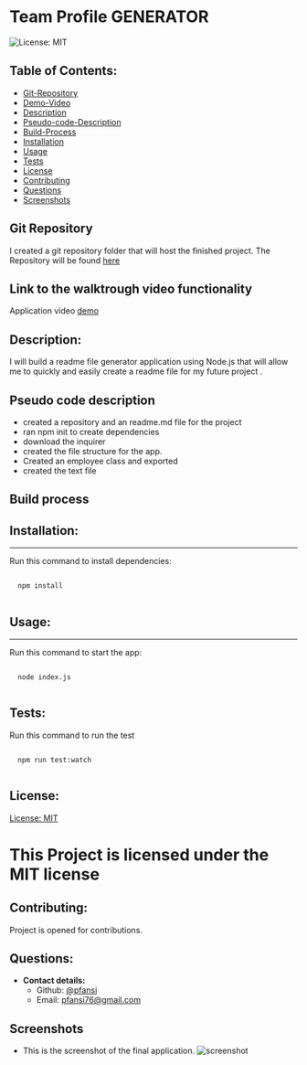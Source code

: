 # Team Profile GENERATOR

![License: MIT](https://img.shields.io/badge/License-MIT-blue)

## Table of Contents:

- [Git-Repository](#git-repository)
- [Demo-Video](#walktrough-video)
- [Description](#description)
- [Pseudo-code-Description](#pseudo-code-description)
- [Build-Process](#build-process)
- [Installation](#installation)
- [Usage](#usage)
- [Tests](#tests)
- [License](#license)
- [Contributing](#contributing)
- [Questions](#questions)
- [Screenshots](#screenshots)

## Git Repository

I created a git repository folder that will host the finished project. The Repository will be found [here](https://github.com/pfansi/team-profile-generator)

## Link to the walktrough video functionality

Application video [demo]()

## Description:

I will build a readme file generator application using Node.js that will allow me to quickly and easily create a readme file for my future project .

## Pseudo code description

- created a repository and an readme.md file for the project
- ran npm init to create dependencies
- download the inquirer
- created the file structure for the app.
- Created an employee class and exported
- created the text file

## Build process

## Installation:

---

Run this command to install dependencies:

  <pre><code>
  npm install
  </code></pre>

## Usage:

---

Run this command to start the app:

  <pre><code>
  node index.js
  </code></pre>

## Tests:

Run this command to run the test

<pre><code>
  npm run test:watch
  </code></pre>

## License:

[License: MIT](https://opensource.org/licenses/MIT)

# This Project is licensed under the MIT license

## Contributing:

Project is opened for contributions.

## Questions:

- **Contact details:**
  - Github: [@pfansi](https://github.com/pfansi)
  - Email: pfansi76@gmail.com

## Screenshots

- This is the screenshot of the final application. ![screenshot](./)
